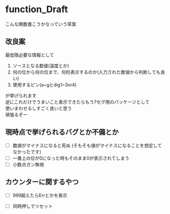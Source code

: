 # function_Draft

こんな関数書こうかなっていう草案

## 改良案

最低限必要な情報として  

1. ソースとなる数値(温度とか)    
2. 何の位から何の位まで、何桁表示するのか(入力された数値から判断しても良い)    
3. 使用するピン(a~gとdig1~3or4)

が挙げられます  
逆にこれだけでうまいこと表示できたらもう7セグ用のパッケージとして  
使いまわせるしすごく良いと思う  
頑張るぞー

## 現時点で挙げられるバグとか不備とか  

- [ ] 数値がマイナスになると死ぬ (そもそも値がマイナスになることを想定してなかったです)  
- [ ] 一番上の位が0になった時もそのまま0が表示されてしまう  
- [ ] 小数点ガン無視  

## カウンターに関するやつ

* [ ] 999超えたらErrとかを表示  
* [ ] 同時押しでリセット  

